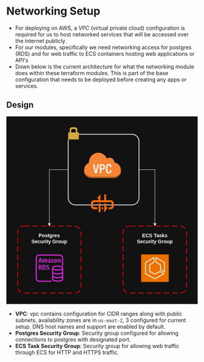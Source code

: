 # Networking Setup

* For deploying on AWS, a VPC (virtual private cloud) configuration is required for us to host networked services that will be accessed over the internet publicly. 
* For our modules, specifically we need networking access for postgres (RDS) and for web traffic to ECS containers hosting web applications or API's
* Down below is the current architecture for what the networking module does within these terraform modules. This is part of the base configuration that needs to be deployed before creating any apps or services.
## Design

![networking-vpc](../assets/networking-vpc-setup.jpg)

* **VPC**: vpc contains configuration for CIDR ranges along with public subnets, availability zones are in `us-east-2`, 3 configured for current setup. DNS host names and support are enabled by default.
* **Postgres Security Group**: Security group configured for allowing connections to postgres with designated port. 
* **ECS Task Security Group**: Security group for allowing web traffic through ECS for HTTP and HTTPS traffic. 


